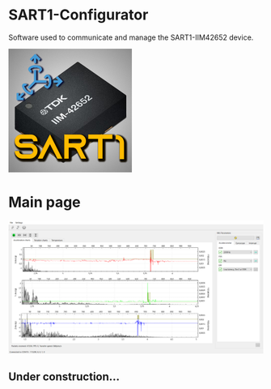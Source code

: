 # SART1-Configurator
Software used to communicate and manage the SART1-IIM42652 device.

![SART1Symbol](doc/images/SART1-Configurator_Icon.png)

# Main page

![SART1Symbol](doc/images//MainPage%20v1.0.png)

## Under construction...
